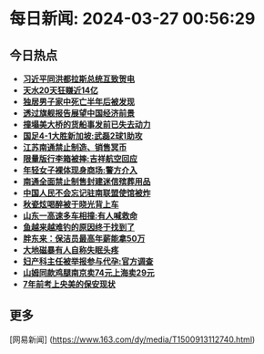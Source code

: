
# 每日新闻: 2024-03-27 00:56:29
## 今日热点

- **[习近平同洪都拉斯总统互致贺电](https://www.163.com/search?keyword=%E4%B9%A0%E8%BF%91%E5%B9%B3%E5%90%8C%E6%B4%AA%E9%83%BD%E6%8B%89%E6%96%AF%E6%80%BB%E7%BB%9F%E4%BA%92%E8%87%B4%E8%B4%BA%E7%94%B5)**
- **[天水20天狂赚近14亿](https://www.163.com/search?keyword=%E5%A4%A9%E6%B0%B420%E5%A4%A9%E7%8B%82%E8%B5%9A%E8%BF%9114%E4%BA%BF)**
- **[独居男子家中死亡半年后被发现](https://www.163.com/search?keyword=%E7%8B%AC%E5%B1%85%E7%94%B7%E5%AD%90%E5%AE%B6%E4%B8%AD%E6%AD%BB%E4%BA%A1%E5%8D%8A%E5%B9%B4%E5%90%8E%E8%A2%AB%E5%8F%91%E7%8E%B0)**
- **[透过旗舰报告展望中国经济前景](https://www.163.com/search?keyword=%E9%80%8F%E8%BF%87%E6%97%97%E8%88%B0%E6%8A%A5%E5%91%8A%E5%B1%95%E6%9C%9B%E4%B8%AD%E5%9B%BD%E7%BB%8F%E6%B5%8E%E5%89%8D%E6%99%AF)**
- **[撞塌美大桥的货船事发前已失去动力](https://www.163.com/search?keyword=%E6%92%9E%E5%A1%8C%E7%BE%8E%E5%A4%A7%E6%A1%A5%E7%9A%84%E8%B4%A7%E8%88%B9%E4%BA%8B%E5%8F%91%E5%89%8D%E5%B7%B2%E5%A4%B1%E5%8E%BB%E5%8A%A8%E5%8A%9B)**
- **[国足4-1大胜新加坡:武磊2球1助攻](https://www.163.com/search?keyword=%E5%9B%BD%E8%B6%B34-1%E5%A4%A7%E8%83%9C%E6%96%B0%E5%8A%A0%E5%9D%A1+%E6%AD%A6%E7%A3%8A2%E7%90%831%E5%8A%A9%E6%94%BB)**
- **[江苏南通禁止制造、销售冥币](https://www.163.com/search?keyword=%E6%B1%9F%E8%8B%8F%E5%8D%97%E9%80%9A%E7%A6%81%E6%AD%A2%E5%88%B6%E9%80%A0%E3%80%81%E9%94%80%E5%94%AE%E5%86%A5%E5%B8%81)**
- **[限量版行李箱被摔:吉祥航空回应](https://www.163.com/search?keyword=%E9%99%90%E9%87%8F%E7%89%88%E8%A1%8C%E6%9D%8E%E7%AE%B1%E8%A2%AB%E6%91%94+%E5%90%89%E7%A5%A5%E8%88%AA%E7%A9%BA%E5%9B%9E%E5%BA%94)**
- **[年轻女子裸体现身商场:警方介入](https://www.163.com/search?keyword=%E5%B9%B4%E8%BD%BB%E5%A5%B3%E5%AD%90%E8%A3%B8%E4%BD%93%E7%8E%B0%E8%BA%AB%E5%95%86%E5%9C%BA+%E8%AD%A6%E6%96%B9%E4%BB%8B%E5%85%A5)**
- **[南通全面禁止制售封建迷信殡葬用品](https://www.163.com/search?keyword=%E5%8D%97%E9%80%9A%E5%85%A8%E9%9D%A2%E7%A6%81%E6%AD%A2%E5%88%B6%E5%94%AE%E5%B0%81%E5%BB%BA%E8%BF%B7%E4%BF%A1%E6%AE%A1%E8%91%AC%E7%94%A8%E5%93%81)**
- **[中国人民不会忘记驻南联盟使馆被炸](https://www.163.com/search?keyword=%E4%B8%AD%E5%9B%BD%E4%BA%BA%E6%B0%91%E4%B8%8D%E4%BC%9A%E5%BF%98%E8%AE%B0%E9%A9%BB%E5%8D%97%E8%81%94%E7%9B%9F%E4%BD%BF%E9%A6%86%E8%A2%AB%E7%82%B8)**
- **[秋瓷炫喝醉被于晓光背上车](https://www.163.com/search?keyword=%E7%A7%8B%E7%93%B7%E7%82%AB%E5%96%9D%E9%86%89%E8%A2%AB%E4%BA%8E%E6%99%93%E5%85%89%E8%83%8C%E4%B8%8A%E8%BD%A6)**
- **[山东一高速多车相撞:有人喊救命](https://www.163.com/search?keyword=%E5%B1%B1%E4%B8%9C%E4%B8%80%E9%AB%98%E9%80%9F%E5%A4%9A%E8%BD%A6%E7%9B%B8%E6%92%9E+%E6%9C%89%E4%BA%BA%E5%96%8A%E6%95%91%E5%91%BD)**
- **[鱼越来越难钓的原因终于找到了](https://www.163.com/search?keyword=%E9%B1%BC%E8%B6%8A%E6%9D%A5%E8%B6%8A%E9%9A%BE%E9%92%93%E7%9A%84%E5%8E%9F%E5%9B%A0%E7%BB%88%E4%BA%8E%E6%89%BE%E5%88%B0%E4%BA%86)**
- **[胖东来：保洁员最高年薪能拿50万](https://www.163.com/search?keyword=%E8%83%96%E4%B8%9C%E6%9D%A5%EF%BC%9A%E4%BF%9D%E6%B4%81%E5%91%98%E6%9C%80%E9%AB%98%E5%B9%B4%E8%96%AA%E8%83%BD%E6%8B%BF50%E4%B8%87)**
- **[大地磁暴有人自称失眠头疼](https://www.163.com/search?keyword=%E5%A4%A7%E5%9C%B0%E7%A3%81%E6%9A%B4%E6%9C%89%E4%BA%BA%E8%87%AA%E7%A7%B0%E5%A4%B1%E7%9C%A0%E5%A4%B4%E7%96%BC)**
- **[妇产科主任被举报参与代孕:官方调查](https://www.163.com/search?keyword=%E5%A6%87%E4%BA%A7%E7%A7%91%E4%B8%BB%E4%BB%BB%E8%A2%AB%E4%B8%BE%E6%8A%A5%E5%8F%82%E4%B8%8E%E4%BB%A3%E5%AD%95+%E5%AE%98%E6%96%B9%E8%B0%83%E6%9F%A5)**
- **[山姆同款鸡腿南京卖74元上海卖29元](https://www.163.com/search?keyword=%E5%B1%B1%E5%A7%86%E5%90%8C%E6%AC%BE%E9%B8%A1%E8%85%BF%E5%8D%97%E4%BA%AC%E5%8D%9674%E5%85%83%E4%B8%8A%E6%B5%B7%E5%8D%9629%E5%85%83)**
- **[7年前考上央美的保安现状](https://www.163.com/search?keyword=7%E5%B9%B4%E5%89%8D%E8%80%83%E4%B8%8A%E5%A4%AE%E7%BE%8E%E7%9A%84%E4%BF%9D%E5%AE%89%E7%8E%B0%E7%8A%B6)**

## 更多
[网易新闻] (https://www.163.com/dy/media/T1500913112740.html)
